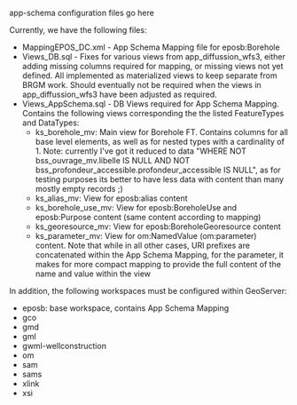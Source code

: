 app-schema configuration files go here

Currently, we have the following files:
- MappingEPOS_DC.xml - App Schema Mapping file for eposb:Borehole
- Views_DB.sql - Fixes for various views from app_diffussion_wfs3, either adding missing columns required for mapping, or missing views not yet defined. All implemented as materialized views to keep separate from BRGM work. Should eventually not be required when the views in app_diffussion_wfs3 have been adjusted as required.
- Views_AppSchema.sql - DB Views required for App Schema Mapping. Contains the following views corresponding the the listed FeatureTypes and DataTypes:
  - ks_borehole_mv: Main view for Borehole FT. Contains columns for all base level elements, as well as for nested types with a cardinality of 1. Note: currently I've got it reduced to data "WHERE NOT bss_ouvrage_mv.libelle IS NULL AND NOT bss_profondeur_accessible.profondeur_accessible IS NULL", as for testing purposes its better to have less data with content than many mostly empty records ;)
  - ks_alias_mv: View for eposb:alias content
  - ks_borehole_use_mv: View for eposb:BoreholeUse and eposb:Purpose content (same content according to mapping)
  - ks_georesource_mv: View for eposb:BoreholeGeoresource content
  - ks_parameter_mv: View for om:NamedValue (om:parameter) content. Note that while in all other cases, URI prefixes are concatenated within the App Schema Mapping, for the parameter, it makes for more compact mapping to provide the full content of the name and value within the view

In addition, the following workspaces must be configured within GeoServer:
* eposb: base workspace, contains App Schema Mapping
* gco
* gmd
* gml
* gwml-wellconstruction
* om
* sam
* sams
* xlink
* xsi
